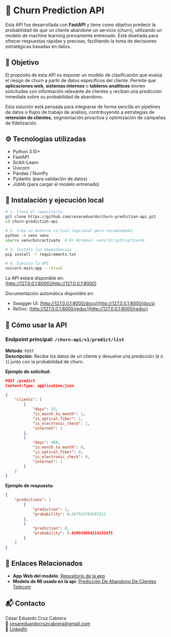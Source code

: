 # 🧠 Churn Prediction API

Esta API fue desarrollada con **FastAPI** y tiene como objetivo predecir la probabilidad de que un cliente abandone un servicio (churn), utilizando un modelo de machine learning previamente entrenado. Está diseñada para ofrecer respuestas rápidas y precisas, facilitando la toma de decisiones estratégicas basadas en datos.

## 📌 Objetivo

El propósito de esta API es exponer un modelo de clasificación que evalúa el riesgo de churn a partir de datos específicos del cliente. Permite que **aplicaciones web**, **sistemas internos** o **tableros analíticos** envíen solicitudes con información relevante de clientes y reciban una predicción inmediata sobre su probabilidad de abandono.

Esta solución está pensada para integrarse de forma sencilla en pipelines de datos o flujos de trabajo de análisis, contribuyendo a estrategias de **retención de clientes**, segmentación proactiva y optimización de campañas de fidelización.

## ⚙️ Tecnologías utilizadas

- Python 3.10+
- FastAPI
- Scikit-Learn
- Uvicorn
- Pandas / NumPy
- Pydantic (para validación de datos)
- Joblib (para cargar el modelo entrenado)

## 🚀 Instalación y ejecución local

```bash
# 1. Clona el repositorio
git clone https://github.com/cesareduardo/churn-prediction-api.git
cd churn-prediction-api

# 2. Crea un entorno virtual (opcional pero recomendado)
python -m venv venv
source venv/bin/activate  # En Windows: venv\Scripts\activate

# 3. Instala las dependencias
pip install -r requirements.txt

# 4. Ejecuta la API
uvicorn main:app --reload
```

La API estará disponible en:  
[http://127.0.0.1:8000](http://127.0.0.1:8000)

Documentación automática disponible en:  
- Swagger UI: [http://127.0.0.1:8000/docs](http://127.0.0.1:8000/docs)
- ReDoc: [http://127.0.0.1:8000/redoc](http://127.0.0.1:8000/redoc)

## 🧪 Cómo usar la API

### Endpoint principal: `/churn-api/v1/predict/list`

**Método**: `POST`  
**Descripción**: Recibe los datos de un cliente y devuelve una predicción (`0` o `1`) junto con la probabilidad de churn.

**Ejemplo de solicitud:**

```json
POST /predict
Content-Type: application/json

{
    "clients": [
        {
            "days": 22,
            "is_month_to_month": 1,
            "is_optical_fiber": 1,
            "is_electronic_check": 1,
            "internet": 1
        },
        {
            "days": 488,
            "is_month_to_month": 0,
            "is_optical_fiber": 0,
            "is_electronic_check": 0,
            "internet": 1
        }
    ]
}
```

**Ejemplo de respuesta:**

```json
{
    "predictions": [
        {
            "prediction": 1,
            "probability": 0.567523793287211
        },
        {
            "prediction": 0,
            "probability": 0.020939054214131975
        }
    ]
}
```

## 🔗 Enlaces Relacionados

-  **App Web del modelo**: [Repositorio de la app](https://github.com/Lacruz0599/Churn-Predictor-Web-App)
-  **Modelo de Ml usado en la api**: [Predicción De Abandono De Clientes Telecom](https://github.com/Lacruz0599/prediccion-de-abandono-de-clientes-Telecom)


## 📬 Contacto

César Eduardo Cruz Cabrera  
📧 cesareduardocruzcabrera@gmail.com  
🔗 [LinkedIn](https://www.linkedin.com/in/cesar-eduardo-cruz-cabrera)

